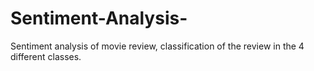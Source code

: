 # Sentiment-Analysis-
Sentiment analysis of movie review, classification of the review in the 4 different classes.
